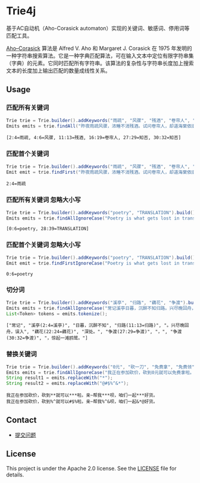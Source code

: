 # Trie4j

基于AC自动机（Aho-Corasick automaton）实现的关键词、敏感词、停用词等匹配工具。

[Aho–Corasick](http://cr.yp.to/bib/1975/aho.pdf) 算法是 Alfred V. Aho 和 Margaret J. Corasick 在 1975 年发明的一种字符串搜索算法。它是一种字典匹配算法，可在输入文本中定位有限字符串集（字典）的元素。它同时匹配所有字符串。该算法的复杂性与字符串长度加上搜索文本的长度加上输出匹配的数量成线性关系。

## Usage

### 匹配所有关键词

```java
Trie trie = Trie.builder().addKeywords("雨疏", "风骤", "残酒", "卷帘人", "知否").build();
Emits emits = trie.findAll("昨夜雨疏风骤，浓睡不消残酒。试问卷帘人，却道海棠依旧。知否，知否？应是绿肥红瘦。");
```

```text
[2:4=雨疏, 4:6=风骤, 11:13=残酒, 16:19=卷帘人, 27:29=知否, 30:32=知否]
```

### 匹配首个关键词

```java
Trie trie = Trie.builder().addKeywords("雨疏", "风骤", "残酒", "卷帘人", "知否").build();
Emit emit = trie.findFirst("昨夜雨疏风骤，浓睡不消残酒。试问卷帘人，却道海棠依旧。知否，知否？应是绿肥红瘦。");
```

```text
2:4=雨疏
```

### 匹配所有关键词 忽略大小写

```java
Trie trie = Trie.builder().addKeywords("poetry", "TRANSLATION").build();
Emits emits = trie.findAllIgnoreCase("Poetry is what gets lost in translation.");
```

```text
[0:6=poetry, 28:39=TRANSLATION]
```

### 匹配首个关键词 忽略大小写

```java
Trie trie = Trie.builder().addKeywords("poetry", "TRANSLATION").build();
Emit emit = trie.findFirstIgnoreCase("Poetry is what gets lost in translation.");
```

```text
0:6=poetry
```

### 切分词

```java
Trie trie = Trie.builder().addKeywords("溪亭", "归路", "藕花", "争渡").build();
Emits emits = trie.findAllIgnoreCase("常记溪亭日暮，沉醉不知归路。兴尽晚回舟，误入藕花深处。争渡，争渡，惊起一滩鸥鹭。");
List<Token> tokens = emits.tokenize();
```

```text
["常记", "溪亭(2:4=溪亭)", "日暮，沉醉不知", "归路(11:13=归路)", "。兴尽晚回舟，误入", "藕花(22:24=藕花)", "深处。", "争渡(27:29=争渡)", "，", "争渡(30:32=争渡)", "，惊起一滩鸥鹭。"]
```

### 替换关键词

```java
Trie trie = Trie.builder().addKeywords("0元", "砍一刀", "免费拿", "免费领").build();
Emits emits = trie.findAllIgnoreCase("我正在参加砍价，砍到0元就可以免费拿啦。亲~帮我砍一刀呗，咱们一起免费领好货。");
String result1 = emits.replaceWith("*");
String result2 = emits.replaceWith("@#$%^&*");
```

```text
我正在参加砍价，砍到**就可以***啦。亲~帮我***呗，咱们一起***好货。
我正在参加砍价，砍到%^就可以#$%啦。亲~帮我%^&呗，咱们一起&*@好货。
```

## Contact

- [提交问题](https://github.com/yihleego/trie4j/issues)

## License

This project is under the Apache 2.0 license. See the [LICENSE](LICENSE) file for details.
